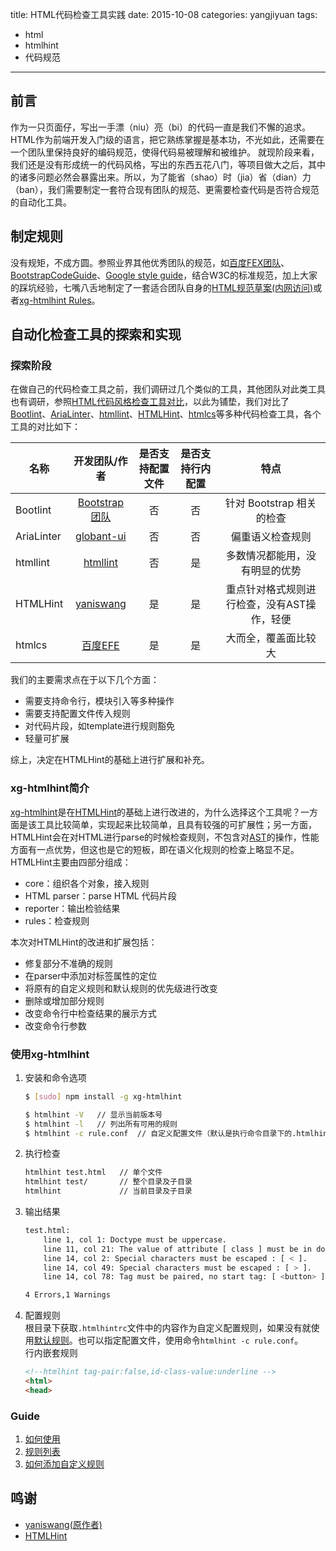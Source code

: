 title: HTML代码检查工具实践
date: 2015-10-08
categories: yangjiyuan
tags: 
- html
- htmlhint
- 代码规范
---

## 前言

作为一只页面仔，写出一手漂（niu）亮（bi）的代码一直是我们不懈的追求。HTML作为前端开发入门级的语言，把它熟练掌握是基本功，不光如此，还需要在一个团队里保持良好的编码规范，使得代码易被理解和被维护。
就现阶段来看，我们还是没有形成统一的代码风格，写出的东西五花八门，等项目做大之后，其中的诸多问题必然会暴露出来。所以，为了能省（shao）时（jia）省（dian）力（ban），我们需要制定一套符合现有团队的规范、更需要检查代码是否符合规范的自动化工具。
<!-- more -->
## 制定规则

没有规矩，不成方圆。参照业界其他优秀团队的规范，如[百度FEX团队](https://github.com/fex-team/styleguide/blob/master/html.md)、[BootstrapCodeGuide](http://codeguide.bootcss.com/)、[Google style guide](http://google.github.io/styleguide/htmlcssguide.xml)，结合W3C的标准规范，加上大家的踩坑经验，七嘴八舌地制定了一套适合团队自身的[HTML规范草案(内网访问)](http://wiki.sankuai.com/pages/viewpage.action?pageId=341813735)或者[xg-htmlhint Rules](https://github.com/yangjiyuan/xg-htmlhint/wiki/Rules)。

## 自动化检查工具的探索和实现
### 探索阶段

在做自己的代码检查工具之前，我们调研过几个类似的工具，其他团队对此类工具也有调研，参照[HTML代码风格检查工具对比](http://efe.baidu.com/blog/comparison-of-html-linting-tool/)，以此为铺垫，我们对比了[Bootlint](https://github.com/twbs/bootlint)、[AriaLinter](https://github.com/globant-ui/arialinter)、[htmllint](https://github.com/htmllint/htmllint)、[HTMLHint](https://github.com/yaniswang/HTMLHint)、[htmlcs](https://github.com/ecomfe/htmlcs)等多种代码检查工具，各个工具的对比如下：

|  名称      |         开发团队/作者       |   是否支持配置文件 | 是否支持行内配置 | 特点
| ------------- |:-------------------:|:-----:|:----:|:-----:|
|  Bootlint       | [Bootstrap团队](https://github.com/twbs/) | 否| 否|针对 Bootstrap 相关的检查
|  AriaLinter      | [globant-ui](https://github.com/globant-ui/)| 否|否|偏重语义检查规则
|  htmllint       | [htmllint](https://github.com/htmllint) | 否|是|多数情况都能用，没有明显的优势|
|  HTMLHint       | [yaniswang](https://github.com/yaniswang) | 是|是|重点针对格式规则进行检查，没有AST操作，轻便
|htmlcs|[百度EFE](https://github.com/ecomfe/htmlcs)|是|是|大而全，覆盖面比较大

我们的主要需求点在于以下几个方面：
- 需要支持命令行，模块引入等多种操作
- 需要支持配置文件传入规则
- 对代码片段，如template进行规则豁免
- 轻量可扩展

综上，决定在HTMLHint的基础上进行扩展和补充。

### xg-htmlhint简介
[xg-htmlhint](https://github.com/yangjiyuan/xg-htmlhint)是在[HTMLHint](https://github.com/yaniswang/HTMLHint)的基础上进行改进的，为什么选择这个工具呢？一方面是该工具比较简单，实现起来比较简单，且具有较强的可扩展性；另一方面，HTMLHint会在对HTML进行parse的时候检查规则，不包含对[AST](https://en.wikipedia.org/wiki/Abstract_syntax_tree)的操作，性能方面有一点优势，但这也是它的短板，即在语义化规则的检查上略显不足。  
HTMLHint主要由四部分组成：

- core：组织各个对象，接入规则
- HTML parser：parse HTML 代码片段
- reporter：输出检验结果
- rules：检查规则

本次对HTMLHint的改进和扩展包括：

- 修复部分不准确的规则
- 在parser中添加对标签属性的定位
- 将原有的自定义规则和默认规则的优先级进行改变
- 删除或增加部分规则
- 改变命令行中检查结果的展示方式
- 改变命令行参数

### 使用xg-htmlhint

1. 安装和命令选项

	``` bash
	$ [sudo] npm install -g xg-htmlhint 
	
	$ htmlhint -V   // 显示当前版本号
	$ htmlhint -l   // 列出所有可用的规则
	$ htmlhint -c rule.conf  // 自定义配置文件（默认是执行命令目录下的.htmlhintrc文件）
	```
2. 执行检查
	
	``` bash
	htmlhint test.html   // 单个文件
	htmlhint test/       // 整个目录及子目录
	htmlhint             // 当前目录及子目录
	```
3. 输出结果

	``` bash
	test.html:
    	line 1, col 1: Doctype must be uppercase.
    	line 11, col 21: The value of attribute [ class ] must be in double quotes.  
    	line 14, col 2: Special characters must be escaped : [ < ].
    	line 14, col 49: Special characters must be escaped : [ > ].
    	line 14, col 78: Tag must be paired, no start tag: [ <button> ]

	4 Errors,1 Warnings
	```
4. 配置规则   
	根目录下获取`.htmlhintrc`文件中的内容作为自定义配置规则，如果没有就使用[默认规则](https://github.com/yangjiyuan/xg-htmlhint/wiki/Rules#default-rules)。也可以指定配置文件，使用命令`htmlhint -c rule.conf`。  
	行内嵌套规则
	
	```html
	<!--htmlhint tag-pair:false,id-class-value:underline -->
	<html>
	<head>
	``` 
	
### Guide
1. [如何使用](https://github.com/yangjiyuan/xg-htmlhint/wiki/Usage)
2. [规则列表](https://github.com/yangjiyuan/xg-htmlhint/wiki/Rules)
3. [如何添加自定义规则](https://github.com/yangjiyuan/xg-htmlhint/wiki/Developer-Guide)

## 鸣谢
- [yaniswang(原作者)](https://github.com/yaniswang/)
- [HTMLHint](https://github.com/yaniswang/HTMLHint/)
